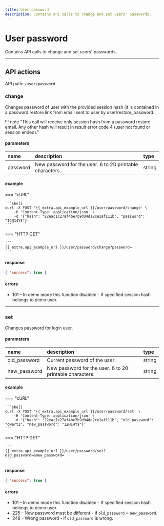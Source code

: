 ```yaml
---
title: User password
description: Contains API calls to change and set users' passwords.
---
```


# User password

Contains API calls to change and set users' passwords.


<hr>

## API actions

API path: `/user/password`.

### change

Changes password of user with the provided session hash (it is contained in a password restore link from email sent to
 user by user/restore_password.

!!! note "This call will receive only session hash from a password restore email. Any other hash will result in result  error code 4 (user not found or session ended)."

#### parameters

| name | description | type |
| :----- | :-----  | :----- |
| password | New password for the user. 6 to 20 printable characters. | string |

#### example

=== "cURL"

    ```shell
    curl -X POST '{{ extra.api_example_url }}/user/password/change' \
        -H 'Content-Type: application/json' \ 
        -d '{"hash": "22eac1c27af4be7b9d04da2ce1af111b", "password": "12@14Y$"}'
    ```

=== "HTTP GET"

    ```
    {{ extra.api_example_url }}/user/password/change?password=
    ```

#### response

```json
{ "success": true }
```

#### errors

* 101 – In demo mode this function disabled - if specified session hash belongs to demo user.

<hr>

### set

Changes password for login user.

#### parameters

| name | description | type |
| :----- | :-----  | :----- |
| old_password | Current password of the user. | string |
| new_password | New password for the user. 6 to 20 printable characters. | string |

#### example

=== "cURL"

    ```shell
    curl -X POST '{{ extra.api_example_url }}/user/password/set' \
        -H 'Content-Type: application/json' \ 
        -d '{"hash": "22eac1c27af4be7b9d04da2ce1af111b", "old_password": "qwert1", "new_password": "12@14Y$"}'
    ```

=== "HTTP GET"

    ```
    {{ extra.api_example_url }}/user/password/set?old_password=&new_password=
    ```

#### response

```json
{ "success": true }
```

#### errors

* 101 – In demo mode this function disabled - if specified session hash belongs to demo user.
* 225 – New password must be different - if `old_password` = `new_password`.
* 248 – Wrong password - if `old_password` is wrong.
